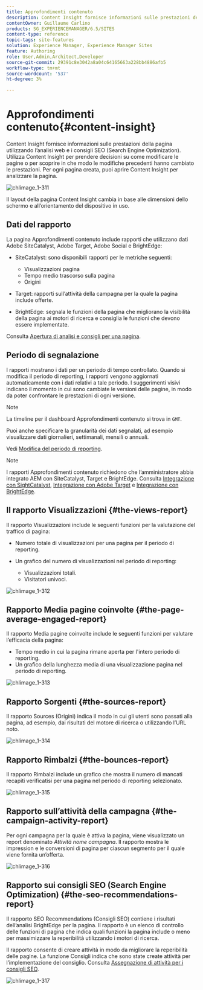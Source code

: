 ```yaml
---
title: Approfondimenti contenuto
description: Content Insight fornisce informazioni sulle prestazioni delle pagine utilizzando analisi web e consigli SEO (Search Engine Optimization)
contentOwner: Guillaume Carlino
products: SG_EXPERIENCEMANAGER/6.5/SITES
content-type: reference
topic-tags: site-features
solution: Experience Manager, Experience Manager Sites
feature: Authoring
role: User,Admin,Architect,Developer
source-git-commit: 29391c8e3042a8a04c64165663a228bb4886afb5
workflow-type: tm+mt
source-wordcount: '537'
ht-degree: 3%

---
```


# Approfondimenti contenuto{#content-insight}

Content Insight fornisce informazioni sulle prestazioni della pagina utilizzando l’analisi web e i consigli SEO (Search Engine Optimization). Utilizza Content Insight per prendere decisioni su come modificare le pagine o per scoprire in che modo le modifiche precedenti hanno cambiato le prestazioni. Per ogni pagina creata, puoi aprire Content Insight per analizzare la pagina.

![chlimage_1-311](assets/chlimage_1-311.png)

Il layout della pagina Content Insight cambia in base alle dimensioni dello schermo e all’orientamento del dispositivo in uso.

## Dati del rapporto

La pagina Approfondimenti contenuto include rapporti che utilizzano dati Adobe SiteCatalyst, Adobe Target, Adobe Social e BrightEdge:

* SiteCatalyst: sono disponibili rapporti per le metriche seguenti:

   * Visualizzazioni pagina
   * Tempo medio trascorso sulla pagina
   * Origini

* Target: rapporti sull’attività della campagna per la quale la pagina include offerte.
* BrightEdge: segnala le funzioni della pagina che migliorano la visibilità della pagina ai motori di ricerca e consiglia le funzioni che devono essere implementate.

Consulta [Apertura di analisi e consigli per una pagina](/help/sites-authoring/ci-analyze.md#opening-analytics-and-recommendations-for-a-page).

## Periodo di segnalazione

I rapporti mostrano i dati per un periodo di tempo controllato. Quando si modifica il periodo di reporting, i rapporti vengono aggiornati automaticamente con i dati relativi a tale periodo. I suggerimenti visivi indicano il momento in cui sono cambiate le versioni delle pagine, in modo da poter confrontare le prestazioni di ogni versione.

>[!NOTE]
>
>La timeline per il dashboard Approfondimenti contenuto si trova in `GMT`.

Puoi anche specificare la granularità dei dati segnalati, ad esempio visualizzare dati giornalieri, settimanali, mensili o annuali.

Vedi [Modifica del periodo di reporting](/help/sites-authoring/ci-analyze.md#changing-the-reporting-period).

>[!NOTE]
>
>I rapporti Approfondimenti contenuto richiedono che l’amministratore abbia integrato AEM con SiteCatalyst, Target e BrightEdge. Consulta [Integrazione con SightCatalyst](/help/sites-administering/adobeanalytics.md), [Integrazione con Adobe Target](/help/sites-administering/target.md) e [Integrazione con BrightEdge](/help/sites-administering/brightedge.md).

## Il rapporto Visualizzazioni {#the-views-report}

Il rapporto Visualizzazioni include le seguenti funzioni per la valutazione del traffico di pagina:

* Numero totale di visualizzazioni per una pagina per il periodo di reporting.
* Un grafico del numero di visualizzazioni nel periodo di reporting:

   * Visualizzazioni totali.
   * Visitatori univoci.

![chlimage_1-312](assets/chlimage_1-312.png)

## Rapporto Media pagine coinvolte {#the-page-average-engaged-report}

Il rapporto Media pagine coinvolte include le seguenti funzioni per valutare l’efficacia della pagina:

* Tempo medio in cui la pagina rimane aperta per l&#39;intero periodo di reporting.
* Un grafico della lunghezza media di una visualizzazione pagina nel periodo di reporting.

![chlimage_1-313](assets/chlimage_1-313.png)

## Rapporto Sorgenti {#the-sources-report}

Il rapporto Sources (Origini) indica il modo in cui gli utenti sono passati alla pagina, ad esempio, dai risultati del motore di ricerca o utilizzando l’URL noto.

![chlimage_1-314](assets/chlimage_1-314.png)

## Rapporto Rimbalzi {#the-bounces-report}

Il rapporto Rimbalzi include un grafico che mostra il numero di mancati recapiti verificatisi per una pagina nel periodo di reporting selezionato.

![chlimage_1-315](assets/chlimage_1-315.png)

## Rapporto sull’attività della campagna {#the-campaign-activity-report}

Per ogni campagna per la quale è attiva la pagina, viene visualizzato un report denominato *Attività nome campagna*. Il rapporto mostra le impression e le conversioni di pagina per ciascun segmento per il quale viene fornita un’offerta.

![chlimage_1-316](assets/chlimage_1-316.png)

## Rapporto sui consigli SEO (Search Engine Optimization) {#the-seo-recommendations-report}

Il rapporto SEO Recommendations (Consigli SEO) contiene i risultati dell’analisi BrightEdge per la pagina. Il rapporto è un elenco di controllo delle funzioni di pagina che indica quali funzioni la pagina include o meno per massimizzare la reperibilità utilizzando i motori di ricerca.

Il rapporto consente di creare attività in modo da migliorare la reperibilità delle pagine. La funzione Consigli indica che sono state create attività per l’implementazione del consiglio. Consulta [Assegnazione di attività per i consigli SEO](/help/sites-authoring/ci-analyze.md#assigning-tasks-for-seo-recommendations).

![chlimage_1-317](assets/chlimage_1-317.png)
